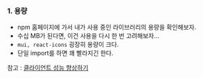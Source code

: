 ### 1. 용량
- npm 홈페이지에 가서 내가 사용 중인 라이브러리의 용량을 확인해보자.
- 수십 MB가 된다면, 이건 사용을 다시 한 번 고려해보자...
- `mui, react-icons` 굉장히 용량이 크다.
- 단일 import를 하면 꽤 빨라지긴 한다.

참고 : [클라이언트 성능 향상하기](https://velog.io/@inwoo920/%EB%B3%B5%EC%9E%A1%ED%95%9C-%EC%96%B4%ED%94%8C%EB%A6%AC%EC%BC%80%EC%9D%B4%EC%85%98%EC%97%90%EC%84%9C-%EC%84%B1%EB%8A%A5-%ED%96%A5%EC%83%81%ED%95%98%EA%B8%B0%ED%81%B4%EB%9D%BC%EC%9D%B4%EC%96%B8%ED%8A%B8-%ED%8E%B8)

